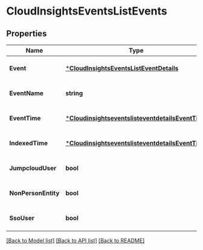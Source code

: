 # CloudInsightsEventsListEvents

## Properties
Name | Type | Description | Notes
------------ | ------------- | ------------- | -------------
**Event** | [***CloudInsightsEventsListEventDetails**](cloud-insights-events-list-event-details.md) |  | [optional] [default to null]
**EventName** | **string** |  | [optional] [default to null]
**EventTime** | [***CloudinsightseventslisteventdetailsEventTime**](cloudinsightseventslisteventdetails_eventTime.md) |  | [optional] [default to null]
**IndexedTime** | [***CloudinsightseventslisteventdetailsEventTime**](cloudinsightseventslisteventdetails_eventTime.md) |  | [optional] [default to null]
**JumpcloudUser** | **bool** |  | [optional] [default to null]
**NonPersonEntity** | **bool** |  | [optional] [default to null]
**SsoUser** | **bool** |  | [optional] [default to null]

[[Back to Model list]](../README.md#documentation-for-models) [[Back to API list]](../README.md#documentation-for-api-endpoints) [[Back to README]](../README.md)


